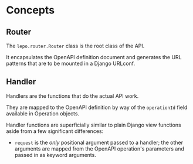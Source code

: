 # Concepts

## Router

The `lepo.router.Router` class is the root class of the API.

It encapsulates the OpenAPI definition document and generates
the URL patterns that are to be mounted in a Django URLconf.

## Handler

Handlers are the functions that do the actual API work.

They are mapped to the OpenAPI definition by way of the `operationId`
field available in Operation objects.

Handler functions are superficially similar to plain Django view functions
aside from a few significant differences:

* `request` is the _only_ positional argument passed to a handler;
  the other arguments are mapped from the OpenAPI operation's parameters
  and passed in as keyword arguments.

